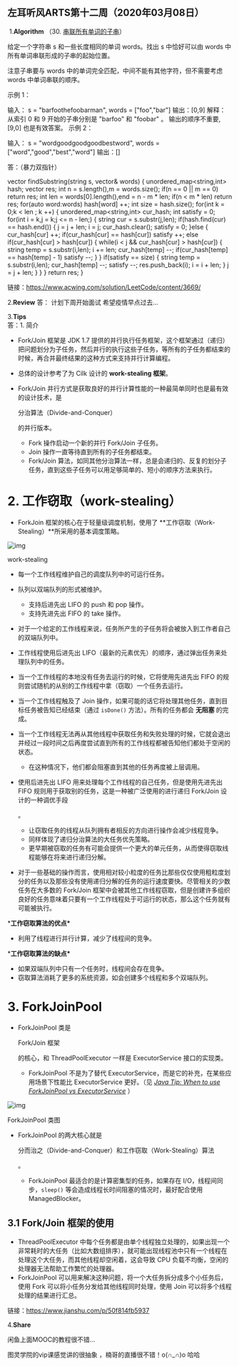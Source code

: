 ## 左耳听风ARTS第十二周（2020年03月08日）

 1.**Algorithm** （30. [串联所有单词的子串](https://leetcode-cn.com/problems/substring-with-concatenation-of-all-words/)）

给定一个字符串 s 和一些长度相同的单词 words。找出 s 中恰好可以由 words 中所有单词串联形成的子串的起始位置。

注意子串要与 words 中的单词完全匹配，中间不能有其他字符，但不需要考虑 words 中单词串联的顺序。

示例 1：

输入：
  s = "barfoothefoobarman",
  words = ["foo","bar"]
输出：[0,9]
解释：
从索引 0 和 9 开始的子串分别是 "barfoo" 和 "foobar" 。
输出的顺序不重要, [9,0] 也是有效答案。
示例 2：

输入：
  s = "wordgoodgoodgoodbestword",
  words = ["word","good","best","word"]
输出：[]

答：（暴力双指针）

  vector<int> findSubstring(string s, vector<string>& words) {
        unordered_map<string,int> hash;
        vector<int> res;
        int n = s.length(),m = words.size();
        if(n == 0 || m == 0) return res;
        int len = words[0].length(),end = n - m * len;
        if(n < m * len) return res;
        for(auto word:words)
            hash[word] ++;
        int size = hash.size();
        for(int k = 0;k < len ; k ++)
        {
            unordered_map<string,int> cur_hash;
            int satisfy = 0;
            for(int i = k,j = k;j <= n - len;)
            {
                string cur = s.substr(j,len);
                if(hash.find(cur) == hash.end())
                {
                    j = j + len;
                    i = j;
                    cur_hash.clear();
                    satisfy = 0;
                }else 
                {
                    cur_hash[cur] ++;
                    if(cur_hash[cur] == hash[cur])
                        satisfy ++;
                    else if(cur_hash[cur] > hash[cur])
                    {
                        while(i < j && cur_hash[cur] > hash[cur])
                        {
                            string temp = s.substr(i,len);
                            i += len;
                            cur_hash[temp] --;
                            if(cur_hash[temp] == hash[temp] - 1)
                                satisfy --;
                        }
                    }
                    if(satisfy == size)
                    {
                        string temp = s.substr(i,len);
                        cur_hash[temp] --;
                        satisfy --;
                        res.push_back(i);
                        i = i + len;
                    }
                    j = j + len;
                }
            }
        }
        return res;
    }


链接：https://www.acwing.com/solution/LeetCode/content/3669/

 2.**Review** 
答： 计划下周开始面试 希望疫情早点过去...

3.**Tips**  
答：1. 简介

- Fork/Join 框架是 JDK 1.7 提供的并行执行任务框架，这个框架通过（递归）把问题划分为子任务，然后并行的执行这些子任务，等所有的子任务都结束的时候，再合并最终结果的这种方式来支持并行计算编程。

- 总体的设计参考了为 Cilk 设计的 **work-stealing 框架**。

- Fork/Join 并行方式是获取良好的并行计算性能的一种最简单同时也是最有效的设计技术，是 

  分治算法（Divide-and-Conquer）

   的并行版本。

  - Fork 操作启动一个新的并行 Fork/Join 子任务。
  - Join 操作一直等待直到所有的子任务都结束。
  - Fork/Join 算法，如同其他分治算法一样，总是会递归的、反复的划分子任务，直到这些子任务可以用足够简单的、短小的顺序方法来执行。

# 2. 工作窃取（work-stealing）

- ForkJoin 框架的核心在于轻量级调度机制，使用了 **工作窃取（Work-Stealing）**所采用的基本调度策略。

![img](https:////upload-images.jianshu.io/upload_images/5714666-37899eed4b8098df.png?imageMogr2/auto-orient/strip|imageView2/2/w/381/format/webp)

work-stealing

- 每一个工作线程维护自己的调度队列中的可运行任务。

- 队列以双端队列的形式被维护。

  - 支持后进先出 LIFO 的 push 和 pop 操作。
  - 支持先进先出 FIFO 的 take 操作。

- 对于一个给定的工作线程来说，任务所产生的子任务将会被放入到工作者自己的双端队列中。

- 工作线程使用后进先出 LIFO（最新的元素优先）的顺序，通过弹出任务来处理队列中的任务。

- 当一个工作线程的本地没有任务去运行的时候，它将使用先进先出 FIFO 的规则尝试随机的从别的工作线程中拿（窃取）一个任务去运行。

- 当一个工作线程触及了 Join 操作，如果可能的话它将处理其他任务，直到目标任务被告知已经结束（通过 `isDone()` 方法）。所有的任务都会 **无阻塞** 的完成。

- 当一个工作线程无法再从其他线程中获取任务和失败处理的时候，它就会退出并经过一段时间之后再度尝试直到所有的工作线程都被告知他们都处于空闲的状态。

  - 在这种情况下，他们都会阻塞直到其他的任务再度被上层调用。

- 使用后进先出 LIFO 用来处理每个工作线程的自己任务，但是使用先进先出 FIFO 规则用于获取别的任务，这是一种被广泛使用的进行递归 Fork/Join 设计的一种调优手段

  。

  - 让窃取任务的线程从队列拥有者相反的方向进行操作会减少线程竞争。
  - 同样体现了递归分治算法的大任务优先策略。
  - 更早期被窃取的任务有可能会提供一个更大的单元任务，从而使得窃取线程能够在将来进行递归分解。

- 对于一些基础的操作而言，使用相对较小粒度的任务比那些仅仅使用粗粒度划分的任务以及那些没有使用递归分解的任务的运行速度要快。尽管相关的少数任务在大多数的 Fork/Join 框架中会被其他工作线程窃取，但是创建许多组织良好的任务意味着只要有一个工作线程处于可运行的状态，那么这个任务就有可能被执行。

***工作窃取算法的优点\***

- 利用了线程进行并行计算，减少了线程间的竞争。

***工作窃取算法的缺点\***

- 如果双端队列中只有一个任务时，线程间会存在竞争。
- 窃取算法消耗了更多的系统资源，如会创建多个线程和多个双端队列。

# 3. ForkJoinPool

- ForkJoinPool 类是 

  Fork/Join 框架

   的核心，和 ThreadPoolExecutor 一样是 ExecutorService 接口的实现类。

  - ForkJoinPool 不是为了替代 ExecutorService，而是它的补充，在某些应用场景下性能比 ExecutorService 更好。（见 *[Java Tip: When to use ForkJoinPool vs ExecutorService](http://www.javaworld.com/article/2078440/enterprise-java/java-tip-when-to-use-forkjoinpool-vs-executorservice.html?page=2)* ）

![img](https:////upload-images.jianshu.io/upload_images/5714666-842a238f405cc6bd.png?imageMogr2/auto-orient/strip|imageView2/2/w/577/format/webp)

ForkJoinPool 类图

- ForkJoinPool 的两大核心就是 

  分而治之（Divide-and-Conquer）和工作窃取（Work-Stealing）算法

  。

  - ForkJoinPool 最适合的是计算密集型的任务，如果存在 I/O，线程间同步，`sleep()` 等会造成线程长时间阻塞的情况时，最好配合使用 ManagedBlocker。

## 3.1 Fork/Join 框架的使用

- ThreadPoolExecutor 中每个任务都是由单个线程独立处理的，如果出现一个非常耗时的大任务（比如大数组排序），就可能出现线程池中只有一个线程在处理这个大任务，而其他线程却空闲着，这会导致 CPU 负载不均衡，空闲的处理器无法帮助工作繁忙的处理器。
- ForkJoinPool 可以用来解决这种问题，将一个大任务拆分成多个小任务后，使用 Fork 可以将小任务分发给其他线程同时处理，使用 Join 可以将多个线程处理的结果进行汇总。



链接：https://www.jianshu.com/p/50f814fb5937


4.**Share**  

闲鱼上面MOOC的教程很不错...

图灵学院的vip课感觉讲的很抽象 ，楠哥的直播很不错！o(∩_∩)o 哈哈

